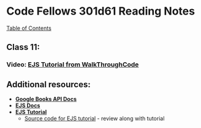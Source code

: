 # Code Fellows 301d61 Reading Notes

[Table of Contents](https://penjoe.github.io/301-reading-notes/)

## **Class 11:**

### **Video:** [**EJS Tutorial from WalkThroughCode**](https://www.youtube.com/playlist?list=PL7sCSgsRZ-slYARh3YJIqPGZqtGVqZRGt)

## **Additional resources:**
- [**Google Books API Docs**](https://developers.google.com/books/docs/v1/using#WorkingVolumes)
- [**EJS Docs**](https://ejs.co/)
- [**EJS Tutorial**](https://scotch.io/tutorials/use-ejs-to-template-your-node-application)
  - [Source code for EJS tutorial](https://github.com/scotch-io/node-ejs) - review along with tutorial